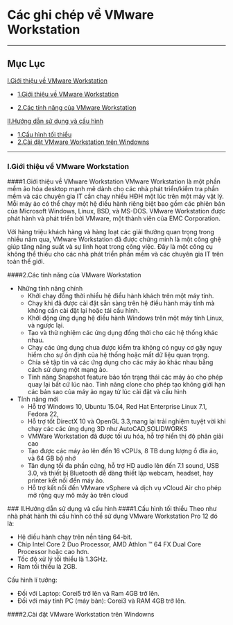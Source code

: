 # Các ghi chép về VMware Workstation
----
## Mục Lục

[I.Giới thiệu về VMware Workstation](#gioi-thieu)


* [1.Giới thiệu về VMware Workstation](#gioi-thieu1)


* [2.Các tính năng của VMware Workstation](#gioi-thieu2)

[II.Hướng dẫn sử dụng và cấu hình](#cau-hinh)
* [1.Cấu hình tối thiểu](#cau-hinh-min)
* [2.Cài đặt VMware Workstation trên Windowns](#cau-hinh1)

----

### <a name="gioi-thieu"></a>I.Giới thiệu về VMware Workstation <a name="gioi-thieu"></a>


####<a name="gioi-thieu1"></a>1.Giới thiệu về VMware Workstation <a name="gioi-thieu1"></a>
VMware Workstation là một phần mềm ảo hóa desktop mạnh mẽ dành cho các nhà phát triển/kiểm tra phần mềm và các chuyên gia IT cần chạy nhiều HĐH một lúc trên một máy vật lý. Mỗi máy ảo có thể chạy một hệ điều hành riêng biệt bao gồm các phiên bản của Microsoft Windows, Linux, BSD, và MS-DOS. VMware Workstation được phát hành và phát triển bởi VMware, một thành viên của EMC Corporation. 

Với hàng triệu khách hàng và hàng loạt các giải thưởng quan trọng trong nhiều năm qua, VMware Workstation đã được chứng minh là một công ghệ giúp tăng năng suất và sự linh họat trong công việc. Đây là một công cụ không thể thiếu cho các nhà phát triển phần mềm và các chuyên gia IT trên toàn thế giới.


####<a name="gioi-thieu2"></a>2.Các tính năng của VMware Workstation <a name="gioi-thieu2"></a>
- Những tính năng chính
  <ul>
  <li>Khởi chạy đồng thời nhiều hệ điều hành khách trên một máy tính. </li>
  <li>Chạy khi đã được cài đặt sẵn sàng trên hệ điều hành máy tính mà không cần cài đặt lại hoặc tái cấu hình.</li>
  <li> Khởi động ứng dụng hệ điều hành Windows trên một máy tính Linux, và ngược lại.</li>
  <li>Tạo và thử nghiệm các ứng dụng đồng thời cho các hệ thống khác nhau.</li>
  <li>Chạy các ứng dụng chưa được kiểm tra không có nguy cơ gây nguy hiểm cho sự ổn định của hệ thống hoặc mất dữ liệu quan trọng.</li>
  <li>Chia sẻ tập tin và các ứng dụng cho các máy ảo khác nhau bằng cách sử dụng một mạng ảo.</li>
  <li>Tính năng Snapshot feature bảo tồn trạng thái các máy ảo cho phép quay lại bất cứ lúc nào. Tính năng clone cho phép tạo không giới hạn các bản sao của máy ảo ngay từ lúc cài đặt và cấu hình</li>
  </ul>
- Tính năng mới
  <ul>
  <li>Hỗ trợ Windows 10, Ubuntu 15.04, Red Hat Enterprise Linux 7.1, Fedora 22, </li>
  <li>Hỗ trợ tốt DirectX 10 và OpenGL 3.3,mang lại trải nghiệm tuyệt vời khi chạy các các ứng dụng 3D như AutoCAD,SOLIDWORKS</li>
  <li>VMWare Workstation đã được tối ưu hóa, hỗ trợ hiển thị độ phân giải cao </li>
  <li>Tạo được các máy ảo lên đến 16 vCPUs, 8 TB dung lượng ổ đĩa ảo, và 64 GB bộ nhớ</li>
  <li>Tân dụng tối đa phần cứng, hỗ trợ HD audio lên đến 7.1 sound, USB 3.0, và thiết bị Bluetooth dễ dàng thiết lập webcam, headset, hay printer kết nối đến máy ảo. </li>
  <li>Hỗ trợ kết nối đến VMware vSphere và dịch vụ vCloud Air cho phép mở rộng quy mô máy ảo trên cloud </li>
  </ul>


###<a name="cau-hinh"></a> II.Hướng dẫn sử dụng và cấu hình <a name="cau-hinh"></a>
####<a name="cau-hinh-min"></a>1.Cấu hình tối thiểu<a name="cau-hinh-min"></a>
Theo như nhà phát hành thì cấu hình có thể sử dụng VMware Workstation Pro 12 đó là:
  <ul>
  <li>Hệ điều hành chạy trên nền tảng 64-bit. </li>
  <li>Chip Intel Core 2 Duo Processor, AMD Athlon ™ 64 FX Dual Core Processor hoặc cao hơn.</li>
  <li>Tốc độ xử lý tối thiểu là 1.3GHz.</li>
  <li>Ram tối thiểu là 2GB.</li>
  </ul>
Cấu hình lí tưởng:
  <ul>
  <li>Đối với Laptop: Corei5 trở lên và Ram 4GB trở lên. </li>
  <li>Đối với máy tính PC (máy bàn): Corei3 và RAM 4GB trở lên.</li>
  </ul>
####<a name="cau-hinh1"></a>2.Cài đặt VMware Workstation trên Windowns<a name="cau-hinh1"></a>

